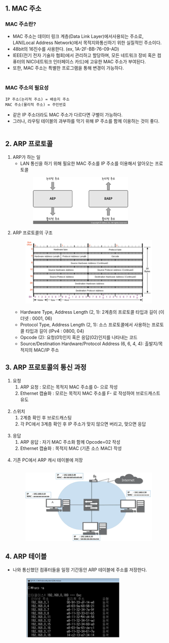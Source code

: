 ## 1. MAC 주소
### MAC 주소란?
- MAC 주소는 데이터 링크 계층(Data Link Layer)에서사용되는 주소로, LAN(Local Address Network)에서 목적지와통신하기 위한 실질적인 주소이다.
- 48bit의 16진수를 사용한다. (ex, 1A-2F-BB-76-09-AD)
- IEEE(전기 전자 기술자 협회)에서 관리하고 할당하며, 모든 네트워크 장비 혹은 컴퓨터의 NIC(네트워크 인터페이스 카드)에 고유한 MAC 주소가 부여된다.
- 또한, MAC 주소는 특별한 프로그램을 통해 변경이 가능하다.<br><br>
### MAC 주소의 필요성
```
IP 주소(논리적 주소) = 배송지 주소
MAC 주소(물리적 주소) = 주민번호
```
- 같은 IP 주소더라도 MAC 주소가 다르다면 구별이 가능하다.
- 그러나, 라우팅 테이블의 과부하를 막기 위해 IP 주소를 함께 이용하는 것이 좋다.<br><br>

## 2. ARP 프로토콜
1. ARP가 하는 일
    - LAN 통신을 하기 위해 필요한 MAC 주소를 IP 주소를 이용해서 알아오는 프로토콜<br>
        <figure>
        <img src="../../imgsrc/ARP_MAC_IP.jpg" width = 300>
        </figure>
2. ARP 프로토콜의 구조<br>
        <figure>
        <img src="../../imgsrc/ARPProtocol.PNG" width="500">
        </figure>
    - Hardware Type, Address Length (2, 1): 2계층의 프로토콜 타입과 길이 (이더넷 : 0001, 06)
    - Protocol Type, Address Length (2, 1): 소스 프로토콜에서 사용하는 프로토콜 타입과 길이 (IPv4 : 0800, 04)
    - Opcode (2): 요청(01)인지 혹은 응답(02)인지를 나타내는 코드
    - Source/Destination Hardware/Protocol Address (6, 6, 4, 4): 출발지/목적지의 MAC/IP 주소

## 3. ARP 프로토콜의 통신 과정
1. 요청
    1. ARP 요청 : 모르는 목적지 MAC 주소를 0- 으로 작성
    2. Ethernet 캡슐화 : 모르는 목적지 MAC 주소를 F- 로 작성하여 브로드캐스트 유도<br><br>
2. 스위치
    1. 2계층 확인 후 브로드캐스팅
    2. 각 PC에서 3계층 확인 후 IP 주소가 맞지 않으면 버리고, 맞으면 응답<br><br>
3. 응답
    1. ARP 응답 : 자기 MAC 주소화 함께 Opcode=02 작성
    2. Ethernet 캡슐화 : 목적지 MAC (기존 소스 MAC) 작성<br><br>
4. 기존 PC에서 ARP 캐시 테이블에 저장<br><br>
        <figure>
        <img src="../../imgsrc/ARPComm.PNG" width="450">
        </figure>

## 4. ARP 테이블
- 나와 통신했던 컴퓨터들을 일정 기간동안 ARP 테이블에 주소를 저장한다.<br>
    <figure>
    <img src="../../imgsrc/ARPCashtable.PNG" width="300">
    </figure>

